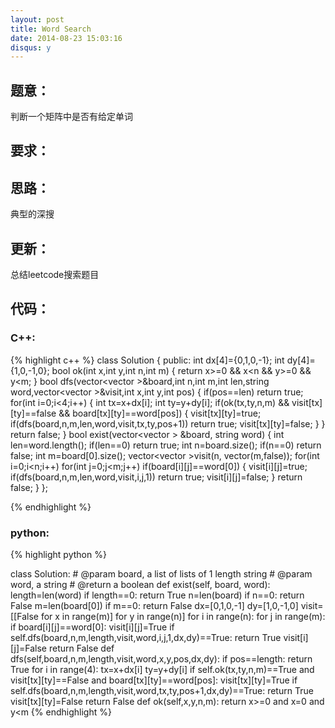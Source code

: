```yaml
---
layout: post
title: Word Search
date: 2014-08-23 15:03:16
disqus: y
---
```


## 题意：
判断一个矩阵中是否有给定单词

## 要求：


## 思路：
典型的深搜

## 更新：
总结leetcode搜索题目

## 代码：

### C++:

{% highlight c++ %}
class Solution {
public:
    int dx[4]={0,1,0,-1};
    int dy[4]={1,0,-1,0};
    bool ok(int x,int y,int n,int m)
    {
        return x>=0 && x<n && y>=0 && y<m;
    }
    bool dfs(vector<vector<char> >&board,int n,int m,int len,string word,vector<vector<bool> >&visit,int x,int y,int pos)
    {
        if(pos==len)
            return true;
        for(int i=0;i<4;i++)
        {
            int tx=x+dx[i];
            int ty=y+dy[i];
            if(ok(tx,ty,n,m) && visit[tx][ty]==false && board[tx][ty]==word[pos])
            {
                visit[tx][ty]=true;
                if(dfs(board,n,m,len,word,visit,tx,ty,pos+1))
                    return true;
                visit[tx][ty]=false;
            }
        }
        return false;
    }
    bool exist(vector<vector<char> > &board, string word) {
        int len=word.length();
        if(len==0)
            return true;
        int n=board.size();
        if(n==0)
            return false;
        int m=board[0].size();
        vector<vector<bool> >visit(n, vector<bool>(m,false));
        for(int i=0;i<n;i++)
            for(int j=0;j<m;j++)
                if(board[i][j]==word[0])
                {
                    visit[i][j]=true;
                    if(dfs(board,n,m,len,word,visit,i,j,1))
                        return true;
                    visit[i][j]=false;
                }
        return false;
    }
};


 {% endhighlight %}
### python:

{% highlight python %}

class Solution:
    # @param board, a list of lists of 1 length string
    # @param word, a string
    # @return a boolean
    def exist(self, board, word):
        length=len(word)
        if length==0:
            return True
        n=len(board)
        if n==0:
            return False
        m=len(board[0])
        if m==0:
            return False
        dx=[0,1,0,-1]
        dy=[1,0,-1,0]
        visit=[[False for x in range(m)] for y in range(n)]
        for i in range(n):
            for j in range(m):
                if board[i][j]==word[0]:
                    visit[i][j]=True
                    if self.dfs(board,n,m,length,visit,word,i,j,1,dx,dy)==True:
                        return True
                    visit[i][j]=False
        return False
    def dfs(self,board,n,m,length,visit,word,x,y,pos,dx,dy):
        if pos==length:
            return True
        for i in range(4):
            tx=x+dx[i]
            ty=y+dy[i]
            if self.ok(tx,ty,n,m)==True and visit[tx][ty]==False and board[tx][ty]==word[pos]:
                visit[tx][ty]=True
                if self.dfs(board,n,m,length,visit,word,tx,ty,pos+1,dx,dy)==True:
                    return True
                visit[tx][ty]=False
        return False
    def ok(self,x,y,n,m):
        return x>=0 and x<n and y>=0 and y<m
 {% endhighlight %}
